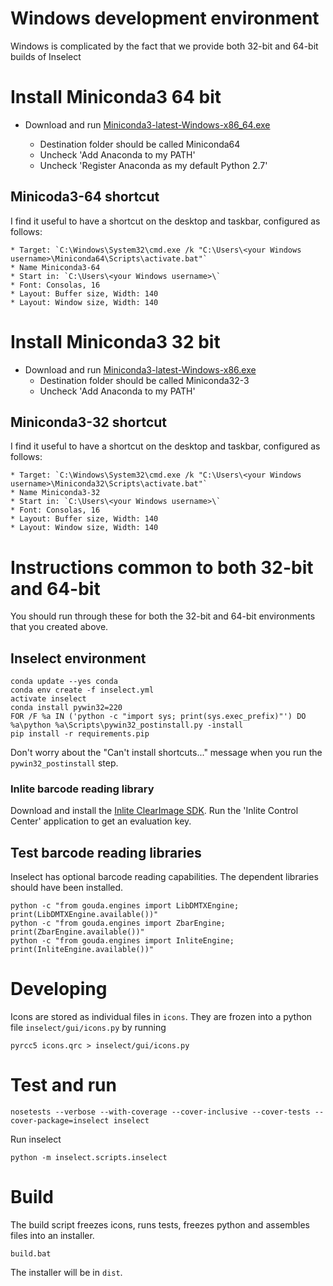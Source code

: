 # Windows development environment

Windows is complicated by the fact that we provide both 32-bit and 64-bit builds
of Inselect

# Install Miniconda3 64 bit
* Download and run [Miniconda3-latest-Windows-x86_64.exe](https://repo.continuum.io/miniconda/)

    * Destination folder should be called Miniconda64
    * Uncheck 'Add Anaconda to my PATH'
    * Uncheck 'Register Anaconda as my default Python 2.7'

## Minicoda3-64 shortcut

I find it useful to have a shortcut on the desktop and taskbar, configured as
follows:

    * Target: `C:\Windows\System32\cmd.exe /k "C:\Users\<your Windows username>\Miniconda64\Scripts\activate.bat"`
    * Name Miniconda3-64
    * Start in: `C:\Users\<your Windows username>\`
    * Font: Consolas, 16
    * Layout: Buffer size, Width: 140
    * Layout: Window size, Width: 140


# Install Miniconda3 32 bit
* Download and run [Miniconda3-latest-Windows-x86.exe](https://repo.continuum.io/miniconda/)
    * Destination folder should be called Miniconda32-3
    * Uncheck 'Add Anaconda to my PATH'

## Miniconda3-32 shortcut

I find it useful to have a shortcut on the desktop and taskbar, configured as
follows:

    * Target: `C:\Windows\System32\cmd.exe /k "C:\Users\<your Windows username>\Miniconda32\Scripts\activate.bat"`
    * Name Miniconda3-32
    * Start in: `C:\Users\<your Windows username>\`
    * Font: Consolas, 16
    * Layout: Buffer size, Width: 140
    * Layout: Window size, Width: 140

# Instructions common to both 32-bit and 64-bit

You should run through these for both the 32-bit and 64-bit environments that
you created above.

## Inselect environment

```
conda update --yes conda
conda env create -f inselect.yml
activate inselect
conda install pywin32=220
FOR /F %a IN ('python -c "import sys; print(sys.exec_prefix)"') DO %a\python %a\Scripts\pywin32_postinstall.py -install
pip install -r requirements.pip
```

Don't worry about the "Can't install shortcuts..." message when you run the
`pywin32_postinstall` step.

### Inlite barcode reading library
Download and install the [Inlite ClearImage SDK](http://www.inliteresearch.com/).
Run the 'Inlite Control Center' application to get an evaluation key.

## Test barcode reading libraries

Inselect has optional barcode reading capabilities. The dependent libraries
should have been installed.

```
python -c "from gouda.engines import LibDMTXEngine; print(LibDMTXEngine.available())"
python -c "from gouda.engines import ZbarEngine; print(ZbarEngine.available())"
python -c "from gouda.engines import InliteEngine; print(InliteEngine.available())"
```

# Developing

Icons are stored as individual files in `icons`. They are frozen into
a python file `inselect/gui/icons.py` by running

```
pyrcc5 icons.qrc > inselect/gui/icons.py
```

# Test and run

```
nosetests --verbose --with-coverage --cover-inclusive --cover-tests --cover-package=inselect inselect
```

Run inselect

```
python -m inselect.scripts.inselect
```

# Build

The build script freezes icons, runs tests, freezes python and assembles files
into an installer.

```
build.bat
```

The installer will be in `dist`.
